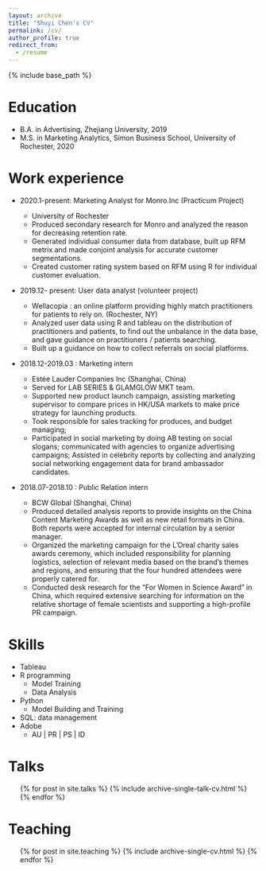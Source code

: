 ```yaml
---
layout: archive
title: "Shuyi Chen's CV"
permalink: /cv/
author_profile: true
redirect_from:
  - /resume
---
```


{% include base_path %}

Education
======
* B.A. in Advertising, Zhejiang University, 2019
* M.S. in Marketing Analytics, Simon Business School, University of Rochester, 2020

Work experience
======
* 2020.1-present: Marketing Analyst for Monro.Inc (Practicum Project)
  * University of Rochester
  * Produced secondary research for Monro and analyzed the reason for decreasing retention rate.
  * Generated individual consumer data from database, built up RFM metrix and made conjoint analysis for accurate customer segmentations.
  * Created customer rating system based on RFM using R for individual customer evaluation.


* 2019.12- present: User data analyst (volunteer project)
  * Wellacopia : an online platform providing highly match practitioners for patients to rely on. (Rochester, NY)
  * Analyzed user data using R and tableau on the distribution of practitioners and patients, to find out the unbalance in the data base, and gave guidance on practitioners / patients searching.
  * Built up a guidance on how to collect referrals on social platforms.


* 2018.12-2019.03 : Marketing intern
  * Estée Lauder Companies Inc (Shanghai, China)
  * Served for LAB SERIES & GLAMGLOW MKT team.
  * Supported new product launch campaign, assisting marketing supervisor to compare prices in HK/USA markets to make price strategy for launching products.
  * Took responsible for sales tracking for produces, and budget managing;
  * Participated in social marketing by doing AB testing on social slogans; communicated with agencies to organize advertising campaigns; Assisted in celebrity reports by collecting and analyzing social networking engagement data for brand ambassador candidates.



* 2018.07-2018.10 : Public Relation intern
  * BCW Global (Shanghai, China)
  * Produced detailed analysis reports to provide insights on the China Content Marketing Awards as well as new retail formats in China. Both reports were accepted for internal circulation by a senior manager.
  * Organized the marketing campaign for the L’Oreal charity sales awards ceremony, which included responsibility for planning logistics, selection of relevant media based on the brand’s themes and regions, and ensuring that the four hundred attendees were properly catered for.
  * Conducted desk research for the “For Women in Science Award” in China, which required extensive searching for information on the relative shortage of female scientists and supporting a high-profile PR campaign.



Skills
======
* Tableau
* R programming
  * Model Training
  * Data Analysis
* Python
  * Model Building and Training
* SQL: data management
* Adobe
  * AU | PR | PS | ID
  
Talks
======
  <ul>{% for post in site.talks %}
    {% include archive-single-talk-cv.html %}
  {% endfor %}</ul>
  
Teaching
======
  <ul>{% for post in site.teaching %}
    {% include archive-single-cv.html %}
  {% endfor %}</ul>
  

